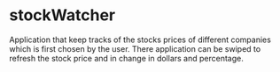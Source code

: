 # stockWatcher
Application that keep tracks of the stocks prices of different companies which is first chosen by the user. There application can be swiped to refresh the stock price and in change in dollars and percentage. 
